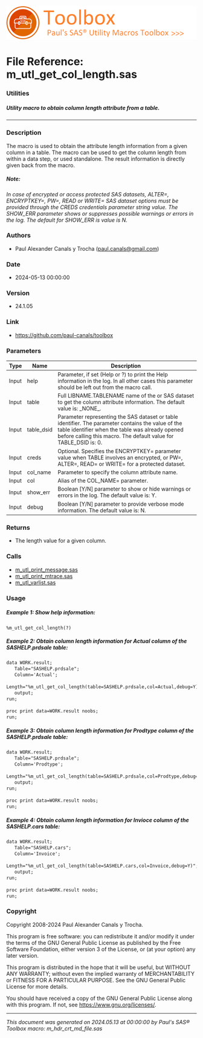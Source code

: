[![../../misc/images/doc_header.png](../../misc/images/doc_header.png)](#)
# 
# File Reference: m_utl_get_col_length.sas

### Utilities

##### Utility macro to obtain column length attribute from a table.

***

### Description
The macro is used to obtain the attribute length information from a given column in a table. The macro can be used to get the column length from within a data step, or used standalone. The result information is directly given back from the macro.



##### *Note:*
*In case of encrypted or access protected SAS datasets, ALTER=, ENCRYPTKEY=, PW=, READ or WRITE= SAS dataset options must be provided through the CREDS credentials parameter string value.*
*The SHOW_ERR parameter shows or suppresses possible warnings or errors in the log. The default for SHOW_ERR is value is N.*

### Authors
* Paul Alexander Canals y Trocha (paul.canals@gmail.com)

### Date
* 2024-05-13 00:00:00

### Version
* 24.1.05

### Link
* https://github.com/paul-canals/toolbox

### Parameters
| Type | Name | Description |
| ---- | ---- | ----------- |
| Input | help | Parameter, if set (Help or ?) to print the Help information in the log. In all other cases this parameter should be left out from the macro call. |
| Input | table | Full LIBNAME.TABLENAME name of the or SAS dataset to get the column attribute information. The default value is: \_NONE\_. |
| Input | table_dsid | Parameter representing the SAS dataset or table identifier. The parameter contains the value of the table identifier when the table was already opened before calling this macro. The default value for TABLE_DSID is: 0. |
| Input | creds | Optional. Specifies the ENCRYPTKEY= parameter value when TABLE involves an encrypted, or PW=, ALTER=, READ= or WRITE= for a protected dataset. |
| Input | col_name | Parameter to specify the column attribute name. |
| Input | col | Alias of the COL_NAME= parameter. |
| Input | show_err | Boolean [Y/N] parameter to show or hide warnings or errors in the log. The default value is: Y. |
| Input | debug | Boolean [Y/N] parameter to provide verbose mode information. The default value is: N. |

### Returns
* The length value for a given column.

### Calls
* [m_utl_print_message.sas](m_utl_print_message.md)
* [m_utl_print_mtrace.sas](m_utl_print_mtrace.md)
* [m_utl_varlist.sas](m_utl_varlist.md)

### Usage

##### Example 1: Show help information:
```sas
%m_utl_get_col_length(?)
```

##### Example 2: Obtain column length information for Actual column of the SASHELP.prdsale table:
```sas
data WORK.result;
   Table="SASHELP.prdsale";
   Column='Actual';
   Length="%m_utl_get_col_length(table=SASHELP.prdsale,col=Actual,debug=Y)";
   output;
run;

proc print data=WORK.result noobs;
run;

```

##### Example 3: Obtain column length information for Prodtype column of the SASHELP.prdsale table:
```sas
data WORK.result;
   Table="SASHELP.prdsale";
   Column='Prodtype';
   Length="%m_utl_get_col_length(table=SASHELP.prdsale,col=Prodtype,debug=Y)";
   output;
run;

proc print data=WORK.result noobs;
run;

```

##### Example 4: Obtain column length information for Invioce column of the SASHELP.cars table:
```sas
data WORK.result;
   Table="SASHELP.cars";
   Column='Invoice';
   Length="%m_utl_get_col_length(table=SASHELP.cars,col=Invoice,debug=Y)";
   output;
run;

proc print data=WORK.result noobs;
run;

```

### Copyright
Copyright 2008-2024 Paul Alexander Canals y Trocha. 
 
This program is free software: you can redistribute it and/or modify 
it under the terms of the GNU General Public License as published by 
the Free Software Foundation, either version 3 of the License, or 
(at your option) any later version. 
 
This program is distributed in the hope that it will be useful, 
but WITHOUT ANY WARRANTY; without even the implied warranty of 
MERCHANTABILITY or FITNESS FOR A PARTICULAR PURPOSE. See the 
GNU General Public License for more details. 
 
You should have received a copy of the GNU General Public License 
along with this program. If not, see <https://www.gnu.org/licenses/>. 


***
*This document was generated on 2024.05.13 at 00:00:00 by Paul's SAS&reg; Toolbox macro: m_hdr_crt_md_file.sas*
